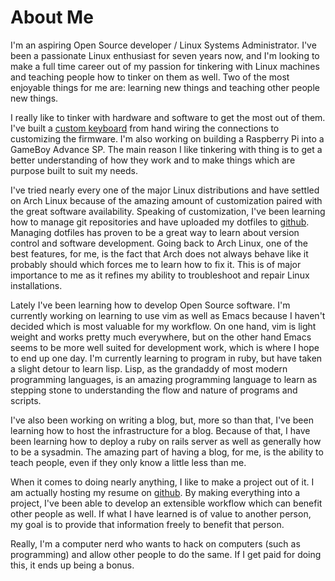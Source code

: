 # About Me #

I'm an aspiring Open Source developer / Linux Systems Administrator. I've been a passionate Linux enthusiast for seven years now, and I'm looking to make a full time career out of my passion for tinkering with Linux machines and teaching people how to tinker on them as well. Two of the most enjoyable things for me are: learning new things and teaching other people new things.

I really like to tinker with hardware and software to get the most out of them. I've built a [custom keyboard](http://imgur.com/a/pnspC) from hand wiring the connections to customizing the firmware. I'm also working on building a Raspberry Pi into a GameBoy Advance SP. The main reason I like tinkering with thing is to get a better understanding of how they work and to make things which are purpose built to suit my needs.

I've tried nearly every one of the major Linux distributions and have settled on Arch Linux because of the amazing amount of customization paired with the great software availability. Speaking of customization, I've been learning how to manage git repositories and have uploaded my dotfiles to [github](https://github.com/mrlinuxfish/dotfiles.git). Managing dotfiles has proven to be a great way to learn about version control and software development. Going back to Arch Linux, one of the best features, for me, is the fact that Arch does not always behave like it probably should which forces me to learn how to fix it. This is of major importance to me as it refines my ability to troubleshoot and repair Linux installations.

Lately I've been learning how to develop Open Source software. I'm currently working on learning to use vim as well as Emacs because I haven't decided which is most valuable for my workflow. On one hand, vim is light weight and works pretty much everywhere, but on the other hand Emacs seems to be more well suited for development work, which is where I hope to end up one day. I'm currently learning to program in ruby, but have taken a slight detour to learn lisp. Lisp, as the grandaddy of most modern programming languages, is an amazing programming language to learn as stepping stone to understanding the flow and nature of programs and scripts.

I've also been working on writing a blog, but, more so than that, I've been learning how to host the infrastructure for a blog. Because of that, I have been learning how to deploy a ruby on rails server as well as generally how to be a sysadmin. The amazing part of having a blog, for me, is the ability to teach people, even if they only know a little less than me.

When it comes to doing nearly anything, I like to make a project out of it. I am actually hosting my resume on [github](www.github.com/mrlinuxfish/resume.git). By making everything into a project, I've been able to develop an extensible workflow which can benefit other people as well. If what I have learned is of value to another person, my goal is to provide that information freely to benefit that person.

Really, I'm a computer nerd who wants to hack on computers (such as programming) and allow other people to do the same. If I get paid for doing this, it ends up being a bonus.
